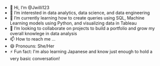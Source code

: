 - 👋 Hi, I’m @Jwilli123
- 👀 I’m interested in data analytics, data science, and data engineering
- 🌱 I’m currently learning how to create queries using SQL, Machine Learning models using Python, and visualizing data in Tableau
- 💞️ I’m looking to collaborate on projects to build a portfolio and grow my overall knowlege in data analysis
- 📫 How to reach me ...
- 😄 Pronouns: She/Her
- ⚡ Fun fact: I'm also learning Japanese and know just enough to hold a very basic conversation!

<!---
Jwilli123/Jwilli123 is a ✨ special ✨ repository because its `README.md` (this file) appears on your GitHub profile.
You can click the Preview link to take a look at your changes.
--->
